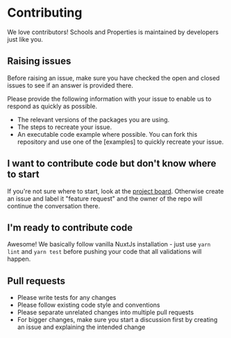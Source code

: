 # Contributing

We love contributors! Schools and Properties is maintained by developers just like you.

## Raising issues

Before raising an issue, make sure you have checked the open and closed issues to see if an answer is provided there.

Please provide the following information with your issue to enable us to respond as quickly as possible.

- The relevant versions of the packages you are using.
- The steps to recreate your issue.
- An executable code example where possible. You can fork this repository and use one of the [examples] to quickly recreate your issue.

## I want to contribute code but don't know where to start

If you're not sure where to start, look at the [project board](https://github.com/tarciosaraiva/schools-and-properties/projects/1). Otherwise create an issue and label it "feature request" and the owner of the repo will continue the conversation there.

## I'm ready to contribute code

Awesome! We basically follow vanilla NuxtJs installation - just use `yarn lint` and `yarn test` before pushing your code that all validations will happen.

## Pull requests

- Please write tests for any changes
- Please follow existing code style and conventions
- Please separate unrelated changes into multiple pull requests
- For bigger changes, make sure you start a discussion first by creating an issue and explaining the intended change
